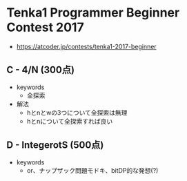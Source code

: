 # Tenka1 Programmer Beginner Contest 2017
* https://atcoder.jp/contests/tenka1-2017-beginner


## C - 4/N (300点)
* keywords
  - 全探索
* 解法
  - hとnとwの3つについて全探索は無理
  - hとnについて全探索すれば良い


## D - IntegerotS (500点)
* keywords
  - or、ナップザック問題モドキ、bitDP的な発想(?)
